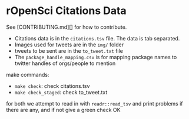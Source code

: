 rOpenSci Citations Data
=======================

See [CONTRIBUTING.md][] for how to contribute.

- Citations data is in the `citations.tsv` file. The data is tab separated.
- Images used for tweets are in the `img/` folder
- tweets to be sent are in the `to_tweet.txt` file
- The `package_handle_mapping.csv` is for mapping package names to twitter handles of orgs/people to mention

make commands:

- `make check`: check citations.tsv
- `make check_staged`: check to_tweet.txt

for both we attempt to read in with `readr::read_tsv` and print problems if there are any, and if not give a green check OK
